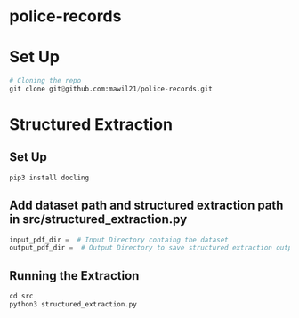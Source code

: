 # police-records

# Set Up 
```python
# Cloning the repo 
git clone git@github.com:mawil21/police-records.git
```

# Structured Extraction 
## Set Up 
```python
pip3 install docling
```

## Add dataset path and structured extraction path in src/structured_extraction.py
```python
input_pdf_dir =  # Input Directory containg the dataset 
output_pdf_dir =  # Output Directory to save structured extraction output
```

## Running the Extraction 
```python
cd src 
python3 structured_extraction.py 
```